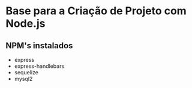 # Base para a Criação de Projeto com Node.js

## NPM's instalados
- express
- express-handlebars
- sequelize
- mysql2